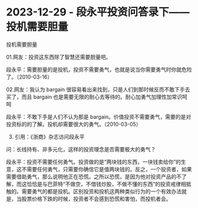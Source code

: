 # 2023-12-29 - 段永平投资问答录下——投机需要胆量

投机需要胆量

01.网友：投资这东西除了智慧还需要胆量吧。

段永平：需要胆量的是投机，投资不需要勇气，也就是说当你需要勇气时你就危险了。（2010-03-16）

02.网友：我认为 bargain 很容易看出来找到，只是人们到那时候反而不敢下手去买了，而且 bargain 也是需要无限的耐心去等待的。耐心加勇气加理性加常识呵呵

段永平：不敢下手是人们不认为那是 bargain。价值投资不需要勇气，需要的是对投资标的的了解。投机却需要很大的勇气。（2010-03-05）

03. 引用：《浙商》杂志访问段永平

问：长线持有、非多元化，这样的投资理念是否需要极大的勇气？

段永平：投资不需要任何勇气。投资做的是“两块钱的东西，一块钱卖给你”的生意，这不需要任何勇气，只需要你确信它是值两块钱的。反之，一个投资者，如果需要借助勇气，那么说明他正在恐慌。之所以恐慌，是因为他对投资产品的不了解，而这恰恰是与巴菲特“不做空，不借钱炒股，不做不懂的东西”的投资戒律相抵触的。需要勇气的都是投机。区别投资和投机这两种类似行为的一个有效办法就是，当股票价格下跌的时候，投资者不会感到恐慌和害怕，而投机者会。